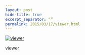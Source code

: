 ```yaml
---
layout: post
hide-title: true
excerpt_separator: “”
permalink: 2015/03/17/viewer.html
---
```

[![viewer](https://dl.dropbox.com/u/4255155/blog/600/viewer.jpg)](https://dl.dropbox.com/u/4255155/blog/viewer.jpg)

viewer